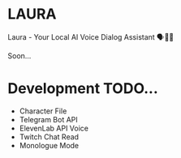 # LAURA
Laura - Your Local AI Voice Dialog Assistant 🗣️🤖📢




Soon...

# Development TODO...
- Character File
- Telegram Bot API
- ElevenLab API Voice
- Twitch Chat Read
- Monologue Mode